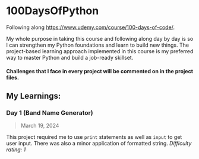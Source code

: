 # 100DaysOfPython

Following along https://www.udemy.com/course/100-days-of-code/.

My whole purpose in taking this course and following along day by day is so I can strengthen
my Python foundations and learn to build new things. 
The project-based learning approach implemented in this course is my preferred way to master Python and build a job-ready skillset.

#### Challenges that I face in every project will be commented on in the project files.

## My Learnings:

### Day 1 (Band Name Generator)
> March 19, 2024

This project required me to use `print` statements as well as `input` to get user input. There was also a minor application of formatted string.
*Difficulty rating: 1*
